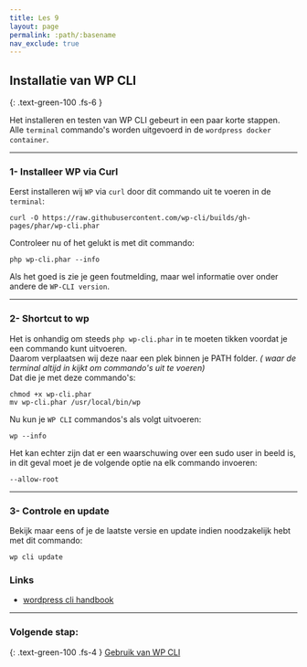 ```yaml
---
title: Les 9
layout: page
permalink: :path/:basename
nav_exclude: true
---
```


## Installatie van WP CLI
{: .text-green-100 .fs-6 }

Het installeren en testen van WP CLI gebeurt in een paar korte stappen.  
Alle `terminal` commando's worden uitgevoerd in de `wordpress docker container`.

---
### 1- Installeer WP via Curl
Eerst installeren wij `WP` via `curl` door dit commando uit te voeren in de `terminal`:
```shell
curl -O https://raw.githubusercontent.com/wp-cli/builds/gh-pages/phar/wp-cli.phar
```
Controleer nu of het gelukt is met dit commando:  
```shell
php wp-cli.phar --info
```
Als het goed is zie je geen foutmelding, maar wel informatie over onder andere de `WP-CLI version`.

---
### 2- Shortcut to wp
Het is onhandig om steeds `php wp-cli.phar` in te moeten tikken voordat je een commando kunt uitvoeren.  
Daarom verplaatsen wij deze naar een plek binnen je PATH folder. _( waar de terminal altijd in kijkt om commando's uit te voeren)_   
Dat die je met deze commando's:
```shell
chmod +x wp-cli.phar
mv wp-cli.phar /usr/local/bin/wp
```
Nu kun je `WP CLI` commandos's als volgt uitvoeren:
```shell
wp --info
```
Het kan echter zijn dat er een waarschuwing over een sudo user in beeld is, in dit geval moet je de volgende optie na elk commando invoeren:  
```shell
--allow-root
```

---
### 3- Controle en update
Bekijk maar eens of je de laatste versie en update indien noodzakelijk hebt met dit commando:
```shell
wp cli update
```

### Links
- [wordpress cli handbook](https://make.wordpress.org/cli/handbook/guides/installing/)

---
### Volgende stap:
{: .text-green-100 .fs-4 }
[Gebruik van WP CLI](usage)




